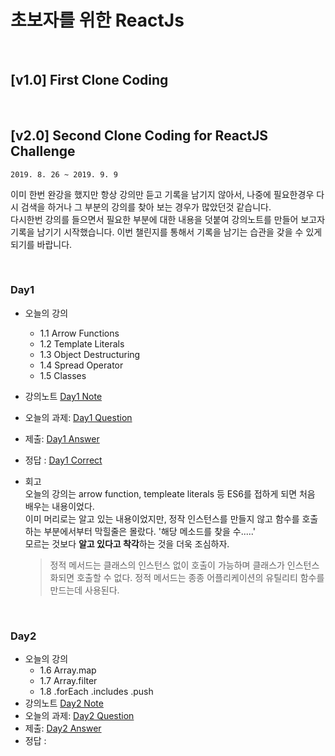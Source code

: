 # 초보자를 위한 ReactJs

<br/>

## [v1.0] First Clone Coding

<br/>

## [v2.0] Second Clone Coding for ReactJS Challenge 

`2019. 8. 26 ~ 2019. 9. 9`  

이미 한번 완강을 했지만 항상 강의만 듣고 기록을 남기지 않아서, 나중에 필요한경우 다시 검색을 하거나 그 부분의 강의를 찾아 보는 경우가 많았던것 같습니다.  
다시한번 강의를 들으면서 필요한 부분에 대한 내용을 덧붙여 강의노트를 만들어 보고자 기록을 남기기 시작했습니다. 
이번 챌린지를 통해서 기록을 남기는 습관을 갖을 수 있게 되기를 바랍니다. 

<br/>

### Day1
- 오늘의 강의
    - 1.1 Arrow Functions
    - 1.2 Template Literals
    - 1.3 Object Destructuring
    - 1.4 Spread Operator
    - 1.5 Classes
- 강의노트 [Day1 Note](./note/day1.md)
- 오늘의 과제: [Day1 Question](https://codesandbox.io/s/day-one-blueprint-fdmk3)
- 제출: [Day1 Answer](https://codesandbox.io/s/day-one-blueprint-hrvg2)
- 정답 : [Day1 Correct](https://codesandbox.io/s/day-one-solution-qsule)
- 회고  
    오늘의 강의는 arrow function, templeate literals 등 ES6를 접하게 되면 처음 배우는 내용이었다.  
    이미 머리로는 알고 있는 내용이었지만, 정작 인스턴스를 만들지 않고 함수를 호출하는 부분에서부터 막힐줄은 몰랐다. '해당 메소드를 찾을 수.....'   
    모르는 것보다 **알고 있다고 착각**하는 것을 더욱 조심하자.
    
    > 정적 메서드는 클래스의 인스턴스 없이 호출이 가능하며 클래스가 인스턴스화되면 호출할 수 없다. 정적 메서드는 종종 어플리케이션의 유틸리티 함수를 만드는데 사용된다.
    
<br/>

### Day2
- 오늘의 강의
    - 1.6 Array.map
    - 1.7 Array.filter
    - 1.8 .forEach .includes .push
- 강의노트 [Day2 Note](./note/day2.md)
- 오늘의 과제: [Day2 Question](https://codesandbox.io/s/day-two-blueprint-kfv4j)
- 제출: [Day2 Answer](https://codesandbox.io/s/day-two-blueprint-8zzqh)
- 정답 : 